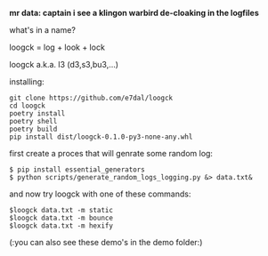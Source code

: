 **mr data: captain i see a klingon warbird de-cloaking in the logfiles**

 what's in a name?
 
 loogck = log + look + lock
 
 loogck a.k.a. l3   (d3,s3,bu3,...)


installing:
```
git clone https://github.com/e7dal/loogck
cd loogck
poetry install
poetry shell
poetry build 
pip install dist/loogck-0.1.0-py3-none-any.whl 
```

first create a proces that will genrate some random log:
```
$ pip install essential_generators
$ python scripts/generate_random_logs_logging.py &> data.txt&
```

and now try loogck with one of these commands:
```
$loogck data.txt -m static
$loogck data.txt -m bounce
$loogck data.txt -m hexify
```

(:you can also see these demo's in the demo folder:)
